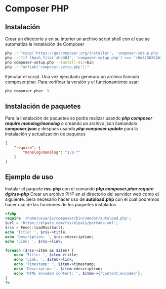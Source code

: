 # Composer PHP
## Instalación
Crear un directorio y en su interior un archivo script shell con el que se automatiza la instalación de Composer
```sh
php -r "copy('https://getcomposer.org/installer', 'composer-setup.php');"
php -r "if (hash_file('sha384', 'composer-setup.php') === '48e3236262b34d30969dca3c37281b3b4bbe3221bda826ac6a9a62d6444cdb0dcd0615698a5cbe587c3f0fe57a54d8f5') { echo 'Installer verified'; } else { echo 'Installer corrupt'; unlink('composer-setup.php'); } echo PHP_EOL;"
php composer-setup.php --install-dir=bin
php -r "unlink('composer-setup.php');"
```
Ejecutar el script. Una vez ejecutado generara un archivo llamado composer.phar. Para verificar la versión y el funcionamiento usar:
```sh
php composer.phar -V
```
## Instalación de paquetes
Para la instalación de paquetes se podra realizar usando ***php composer require monolog/monolog*** o creando un archivo json llamandolo **composer.json** y despues usando ***php composer update*** para la instalación y actualización de paquetes
```json
{
    "require": {
        "monolog/monolog": "1.0.*"
    }
}
```
## Ejemplo de uso
Instalar el paquete **rss-php** con el comando ***php composer.phar require dg/rss-php***
Crear un archivo PHP en el directorio del servidor web como el siguiente. Sera necesario hacer uso de **autoload.php** con el cual podremos hacer uso de las funciones de los paquetes instalados
```php
<?php
require '/home/usuario/composer/bin/vendor/autoload.php';
$url = 'https://elpais.com/rss/elpais/portada.xml';
$rss = Feed::loadRss($url);
echo 'Title: ', $rss->title;
echo 'Description: ', $rss->description;
echo 'Link: ', $rss->link;

foreach ($rss->item as $item) {
	echo 'Title: ', $item->title;
	echo 'Link: ', $item->link;
	echo 'Timestamp: ', $item->timestamp;
	echo 'Description ', $item->description;
	echo 'HTML encoded content: ', $item->{'content:encoded'};
}
?>
```